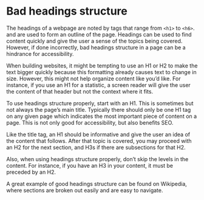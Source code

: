 # Bad headings structure

The headings of a webpage are noted by tags that range from `<h1>` to `<h6>`. and are used to form an outline of the page. Headings can be used to find content quickly and give the user a sense of the topics being covered. However, if done incorrectly, bad headings structure in a page can be a hindrance for accessibility.

When building websites, it might be tempting to use an H1 or H2 to make the text bigger quickly because this formatting already causes text to change in size. However, this might not help organize content like you’d like. For instance, if you use an H1 for a statistic, a screen reader will give the user the content of that header but not the context where it fits.

To use headings structure properly, start with an H1. This is sometimes but not always the  page’s main title. Typically there should only be one H1 tag on any given page which indicates the most important piece of content on a page. This is not only good for accessibility, but also benefits SEO.

Like the title tag, an H1 should be informative and give the user an idea of the content that follows. After that topic is covered, you may proceed with an H2 for the next section, and H3s if there are subsections for that H2.

Also, when using headings structure properly, don’t skip the levels in the content. For instance, if you have an H3 in your content, it must be preceded by an H2.

A great example of good headings structure can be found on Wikipedia, where sections are broken out easily and are easy to navigate.
